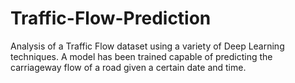 # Traffic-Flow-Prediction
Analysis of a Traffic Flow dataset using a variety of Deep Learning techniques. A model has been trained capable of predicting the carriageway flow of a road given a certain date and time.
